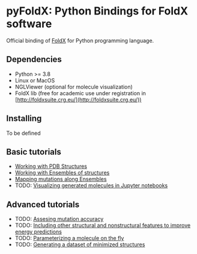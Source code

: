 # pyFoldX: Python Bindings for FoldX software

Official binding of [FoldX](http://foldxsuite.crg.eu/) for Python programming language.

## Dependencies

- Python >= 3.8
- Linux or MacOS
- NGLViewer (optional for molecule visualization)
- FoldX lib (free for academic use under registration in [http://foldxsuite.crg.eu/](http://foldxsuite.crg.eu/))

## Installing

To be defined

## Basic tutorials

- [Working with PDB Structures](https://github.com/leandroradusky/pyFoldX/blob/master/notebooks/StructureUsage.ipynb)
- [Working with Ensembles of structures](https://github.com/leandroradusky/pyFoldX/blob/master/notebooks/EnsembleStability.ipynb)
- [Mapping mutations along Ensembles](https://github.com/leandroradusky/pyFoldX/blob/master/notebooks/EnsembleMutation.ipynb)
- TODO: [Visualizing generated molecules in Jupyter notebooks]()

## Advanced tutorials

- TODO: [Assesing mutation accuracy]()
- TODO: [Including other structural and nonstructural features to improve energy predictions]()
- TODO: [Parameterizing a molecule on the fly]()
- TODO: [Generating a dataset of minimized structures]()
